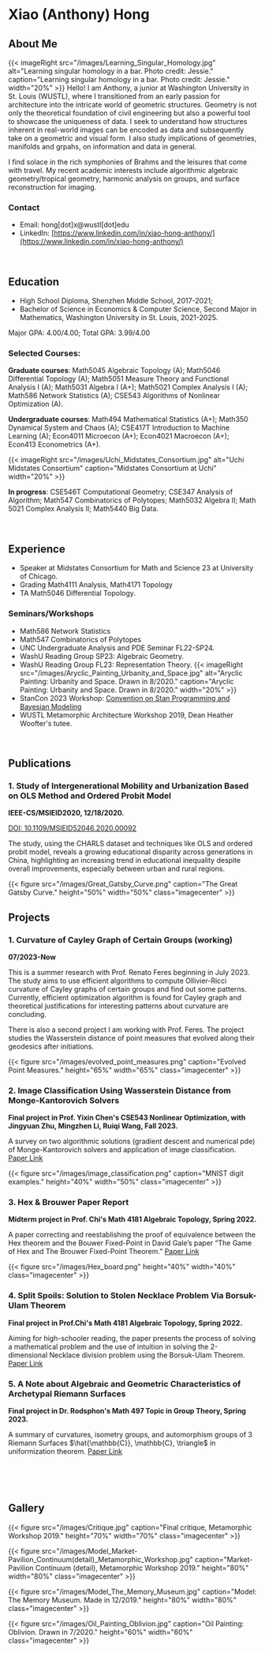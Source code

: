# Xiao (Anthony) Hong

## About Me
{{< imageRight src="/images/Learning_Singular_Homology.jpg" alt="Learning singular homology in a bar. Photo credit: Jessie." caption="Learning singular homology in a bar. Photo credit: Jessie." width="20%" >}}
Hello! I am Anthony, a junior at Washington University in St. Louis (WUSTL), where I transitioned from an early passion for architecture into the intricate world of geometric structures. Geometry is not only the theoretical foundation of civil engineering but also a powerful tool to showcase the uniqueness of data. I seek to understand how structures inherent in real-world images can be encoded as data and subsequently take on a geometric and visual form. I also study implications of geometries, manifolds and grpahs, on information and data in general.

I find solace in the rich symphonies of Brahms and the leisures that come with travel. My recent academic interests include algorithmic algebraic geometry/tropical geometry, harmonic analysis on groups, and surface reconstruction for imaging.

### Contact
- Email: hong[dot]x@wustl[dot]edu
- LinkedIn: [https://www.linkedin.com/in/xiao-hong-anthony/](https://www.linkedin.com/in/xiao-hong-anthony/)

<br>

## Education
- High School Diploma, Shenzhen Middle School, 2017-2021;
- Bachelor of Science in Economics & Computer Science, Second Major in Mathematics, Washington University in St. Louis, 2021-2025.

Major GPA: 4.00/4.00; Total GPA: 3.99/4.00

### Selected Courses:
**Graduate courses**:
Math5045 Algebraic Topology (A); Math5046 Differential Topology (A); Math5051 Measure Theory and Functional Analysis I (A); Math5031 Algebra I (A+); Math5021 Complex Analysis I (A); Math586 Network Statistics (A); CSE543 Algorithms of Nonlinear Optimization (A).

**Undergraduate courses**: Math494 Mathematical Statistics (A+); Math350 Dynamical System and Chaos (A); CSE417T Introduction to Machine Learning (A); Econ4011 Microecon (A+); Econ4021 Macroecon (A+); Econ413 Econometrics (A+).

{{< imageRight src="/images/Uchi_Midstates_Consortium.jpg" alt="Uchi Midstates Consortium" caption="Midstates Consortium at Uchi" width="20%" >}}

**In progress**: CSE546T Computational Geometry; CSE347 Analysis of Algorithm; Math547 Combinatorics of Polytopes; Math5032 Algebra II; Math 5021 Complex Analysis II; Math5440 Big Data.

<br>

## Experience
- Speaker at Midstates Consortium for Math and Science 23 at University of Chicago.
- Grading Math4111 Analysis, Math4171 Topology
- TA Math5046 Differential Topology.

### Seminars/Workshops
- Math586 Network Statistics
- Math547 Combinatorics of Polytopes
- UNC Undergraduate Analysis and PDE Seminar FL22-SP24.
- WashU Reading Group SP23: Algebraic Geometry.
- WashU Reading Group FL23: Representation Theory.
{{< imageRight src="/images/Aryclic_Painting_Urbanity_and_Space.jpg" alt="Aryclic Painting: Urbanity and Space. Drawn in 8/2020." caption="Aryclic Painting: Urbanity and Space. Drawn in 8/2020." width="20%" >}}
- StanCon 2023 Workshop:
  [Convention on Stan Programming and Bayesian Modeling](https://mc-stan.org/events/stancon2023/#tutorials)
- WUSTL Metamorphic Architecture Workshop 2019, Dean Heather Woofter's tutee.

<br>

## Publications

### 1. Study of Intergenerational Mobility and Urbanization Based on OLS Method and Ordered Probit Model

**IEEE-CS/MSIEID2020, 12/18/2020.**

[DOI: 10.1109/MSIEID52046.2020.00092](https://ieeexplore.ieee.org/abstract/document/9382602)

The study, using the CHARLS dataset and techniques like OLS and ordered probit model, reveals a growing educational disparity across generations in China, highlighting an increasing trend in educational inequality despite overall improvements, especially between urban and rural regions.

{{< figure src="/images/Great_Gatsby_Curve.png" caption="The Great Gatsby Curve." height="50%" width="50%" class="imagecenter" >}}

## Projects

### 1.  Curvature of Cayley Graph of Certain Groups (working)

**07/2023-Now**

This is a summer research with Prof. Renato Feres beginning in July 2023. The study aims to use efficient algorithms to compute Ollivier-Ricci curvature of Cayley graphs of certain groups and find out some patterns. Currently, efficient optimization algorithm is found for Cayley graph and theoretical justifications for interesting patterns about curvature are concluding.

There is also a second project I am working with Prof. Feres. The project studies the Wasserstein distance of point measures that evolved along their geodesics after initiations.

{{< figure src="/images/evolved_point_measures.png" caption="Evolved Point Measures." height="65%" width="65%" class="imagecenter" >}}
<!---------------------------- seperation line ---------------------------->

### 2. Image Classification Using Wasserstein Distance from Monge-Kantorovich Solvers

**Final project in Prof. Yixin Chen's CSE543 Nonlinear Optimization, with Jingyuan Zhu, Mingzhen Li, Ruiqi Wang, Fall 2023.**

A survey on two algorithmic solutions (gradient descent and numerical pde) of Monge-Kantorovich solvers and application of image classification.
[Paper Link](/pdfs/543_Image_Classification_Using_W_dist.pdf)

{{< figure src="/images/image_classification.png" caption="MNIST digit examples." height="40%" width="50%" class="imagecenter" >}}
<!---------------------------- seperation line ---------------------------->

### 3. Hex & Brouwer Paper Report

**Midterm project in Prof. Chi's Math 4181 Algebraic Topology, Spring 2022.**

A paper correcting and reestablishing the proof of equivalence between the Hex theorem and the Bouwer Fixed-Point in David Gale’s paper “The Game of Hex and The Brouwer Fixed-Point Theorem.”
[Paper Link](/pdfs/4181_Hex_and_Brouwer.pdf)

{{< figure src="/images/Hex_board.png" height="40%" width="40%" class="imagecenter" >}}
<!---------------------------- seperation line ---------------------------->

### 4. Split Spoils: Solution to Stolen Necklace Problem Via Borsuk-Ulam Theorem

**Final project in Prof.Chi's Math 4181 Algebraic Topology, Spring 2022.**

Aiming for high-schooler reading, the paper presents the process of solving a mathematical problem and the use of intuition in solving the 2-dimensional Necklace division problem using the Borsuk-Ulam Theorem.
[Paper Link](/pdfs/4181_Necklace_Problem.pdf)
<!---------------------------- seperation line ---------------------------->

### 5. A Note about Algebraic and Geometric Characteristics of Archetypal Riemann Surfaces

**Final project in Dr. Rodsphon's Math 497 Topic in Group Theory, Spring 2023.**

A summary of curvatures, isometry groups, and automorphism groups of 3 Riemann Surfaces $\hat{\mathbb{C}}, \mathbb{C}, \triangle$ in uniformization theorem.
[Paper Link](/pdfs/497_A_Note_on_Algebraic_and_Geometric_Characteristics_of_Archetypal_Riemann_Surfaces.pdf)

<br>
<br>
<br>

## Gallery

{{< figure src="/images/Critique.jpg" caption="Final critique, Metamorphic Workshop 2019." height="70%" width="70%" class="imagecenter" >}}

{{< figure src="/images/Model_Market-Pavilion_Continuum(detail)_Metamorphic_Workshop.jpg" caption="Market-Pavilion Continuum (detail), Metamorphic Workshop 2019." height="80%" width="80%" class="imagecenter" >}}

{{< figure src="/images/Model_The_Memory_Museum.jpg" caption="Model: The Memory Museum. Made in 12/2019." height="80%" width="80%" class="imagecenter" >}}

{{< figure src="/images/Oil_Painting_Oblivion.jpg" caption="Oil Painting: Oblivion. Drawn in 7/2020." height="60%" width="60%" class="imagecenter" >}}






